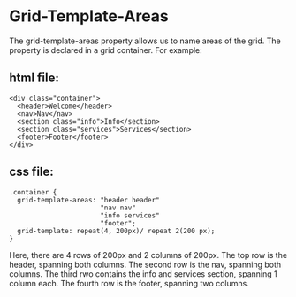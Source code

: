 # Grid-Template-Areas

The grid-template-areas property allows us to name areas of the grid. The property is declared in a grid container. For example:

## html file:
```
<div class="container">
  <header>Welcome</header>
  <nav>Nav</nav>
  <section class="info">Info</section>
  <section class="services">Services</section>
  <footer>Footer</footer>
</div>
```

## css file:
```
.container {
  grid-template-areas: "header header"
                       "nav nav"
                       "info services"
                       "footer";
  grid-template: repeat(4, 200px)/ repeat 2(200 px);
}
```

Here, there are 4 rows of 200px and 2 columns of 200px. The top row is the header, spanning both columns. The second row is the nav, spanning both columns. The third rwo contains the info and services section, spanning 1 column each. The fourth row is the footer, spanning two columns.
